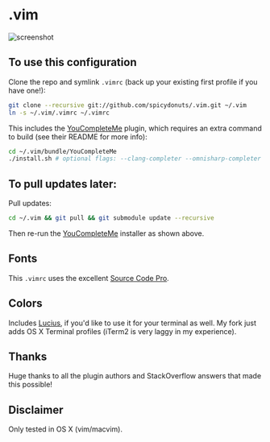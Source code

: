 .vim
====

![screenshot](https://raw.githubusercontent.com/spicydonuts/.vim/master/example.png)

To use this configuration
----

Clone the repo and symlink `.vimrc` (back up your existing first profile if you have one!):
```sh
git clone --recursive git://github.com/spicydonuts/.vim.git ~/.vim
ln -s ~/.vim/.vimrc ~/.vimrc
```

This includes the [YouCompleteMe](https://github.com/Valloric/YouCompleteMe) plugin, which requires an extra command to build (see their README for more info):
```sh
cd ~/.vim/bundle/YouCompleteMe
./install.sh # optional flags: --clang-completer --omnisharp-completer
```


To pull updates later:
----

Pull updates:
```sh
cd ~/.vim && git pull && git submodule update --recursive
```

Then re-run the [YouCompleteMe](https://github.com/Valloric/YouCompleteMe) installer as shown above.


Fonts
----

This `.vimrc` uses the excellent [Source Code Pro](http://adobe-fonts.github.io/source-code-pro/).


Colors
----

Includes [Lucius](https://github.com/spicydonuts/lucius), if you'd like to use it for your terminal as well.  My fork just adds OS X Terminal profiles (iTerm2 is very laggy in my experience).


Thanks
----

Huge thanks to all the plugin authors and StackOverflow answers that made this possible!


Disclaimer
----

Only tested in OS X (vim/macvim).

